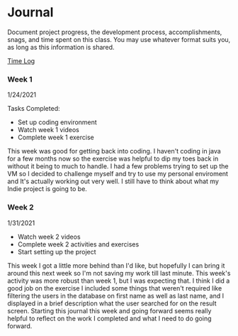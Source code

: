 # Journal

Document project progress, the development process, accomplishments, snags, and time spent on this class. You may use whatever format suits you, as long as this information is shared.

[Time Log](TimeLog.md)

### Week 1

1/24/2021

Tasks Completed:
* Set up coding environment
* Watch week 1 videos
* Complete week 1 exercise

This week was good for getting back into coding. I haven't coding in java for a few months now so the exercise was helpful to dip my toes back in without it being to much to handle. I had a few problems trying to set up the VM so I decided to challenge myself and try to use my personal enviroment and It's actually working out very well. I still have to think about what my Indie project is going to be.




### Week 2

1/31/2021

* Watch week 2 videos
* Complete week 2 activities and exercises
* Start setting up the project

This week I got a little more behind than I'd like, but hopefully I can bring it around this next week so I'm not saving my work till last minute. This week's activity was more robust than week 1, but I was expecting that. I think I did a good job on the exercise I included some things that weren't required like filtering the users in the database on first name as well as last name, and I displayed in a brief description what the user searched for on the result screen. Starting this journal this week and going forward seems really helpful to reflect on the work I completed and what I need to do going forward. 
